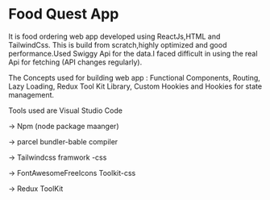 # Food Quest App 
It is food ordering  web app developed using ReactJs,HTML and TailwindCss.
This is  build from scratch,highly optimized and good performance.Used Swiggy Api for the data.I faced difficult in using the real Api for fetching (API changes regularly).

The Concepts used for building web app :
Functional Components,
Routing,
Lazy Loading,
Redux Tool Kit Library,
Custom Hookies and 
Hookies for state management.

Tools used are Visual Studio Code

-> Npm (node package maanger)

-> parcel bundler-bable compiler

-> Tailwindcss framwork -css

-> FontAwesomeFreeIcons Toolkit-css

-> Redux ToolKit







